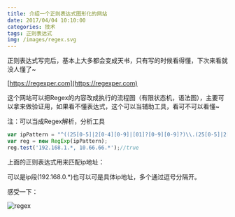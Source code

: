 ```yaml
---
title: 介绍一个正则表达式图形化的网站
date: 2017/04/04 10:10:00
categories: 技术
tags: 正则表达式
img: /images/regex.svg
---
```


正则表达式写完后，基本上大多都会变成天书，只有写的时候看得懂，下次来看就没人懂了~
 
[https://regexper.com](https://regexper.com)

这个网站可以把Regex的内容改成执行的流程图（有限状态机，语法图），主要可以拿来做验证用，如果看不懂表达式，这个可以当辅助工具，看可不可以看懂~

注：可以当成Regex解析，分析工具

```javascript
var ipPattern = "^((25[0-5]|2[0-4][0-9]|[01]?[0-9][0-9]?)\\.(25[0-5]|2[0-4][0-9]|[01]?[0-9][0-9]?)\\.(25[0-5]|2[0-4][0-9]|[01]?[0-9][0-9]?)\\.(25[0-5]|2[0-4][0-9]|[01]?[0-9][0-9]?|\\*))(\\s*\\,\\s*((25[0-5]|2[0-4][0-9]|[01]?[0-9][0-9]?)\.(25[0-5]|2[0-4][0-9]|[01]?[0-9][0-9]?)\.(25[0-5]|2[0-4][0-9]|[01]?[0-9][0-9]?)\\.(25[0-5]|2[0-4][0-9]|[01]?[0-9][0-9]?|\\*)))*$";
var reg = new RegExp(ipPattern);
reg.test('192.168.1.*, 10.66.66.*');//true
```
 
上面的正则表达式用来匹配ip地址：   

可以是ip段(192.168.0.*)也可以可是具体ip地址，多个通过逗号分隔开。   

感受一下：   

![regex](/images/regex.svg "regex")  
